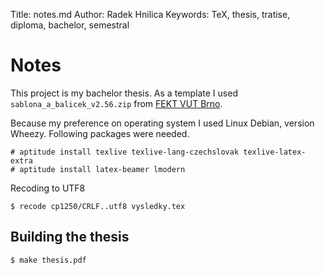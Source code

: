 Title: notes.md
Author: Radek Hnilica
Keywords: TeX, thesis, tratise, diploma, bachelor, semestral

Notes
=====

This project is my bachelor thesis.  As a template I used `sablona_a_balicek_v2.56.zip` from [FEKT VUT Brno](http://latex.feec.vutbr.cz/).

Because my preference on operating system I used Linux Debian, version Wheezy.  Following packages were needed.

    # aptitude install texlive texlive-lang-czechslovak texlive-latex-extra
    # aptitude install latex-beamer lmodern

Recoding to UTF8

    $ recode cp1250/CRLF..utf8 vysledky.tex

Building the thesis
-------------------

    $ make thesis.pdf
